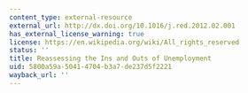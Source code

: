 ```yaml
---
content_type: external-resource
external_url: http://dx.doi.org/10.1016/j.red.2012.02.001
has_external_license_warning: true
license: https://en.wikipedia.org/wiki/All_rights_reserved
status: ''
title: Reassessing the Ins and Outs of Unemployment
uid: 5800a59a-5041-4704-b3a7-de237d5f2221
wayback_url: ''
---
```

